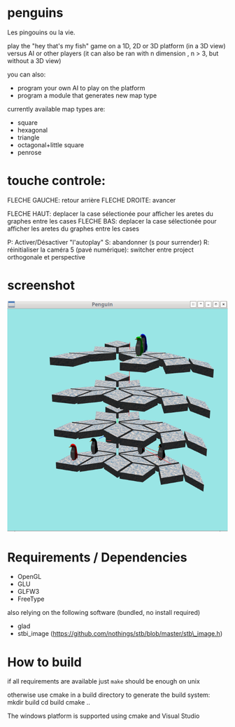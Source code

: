 # penguins
Les pingouins ou la vie.

play the "hey that's my fish" game on a 1D, 2D or 3D platform (in a 3D view) versus AI or other players
(it can also be ran with n dimension , n > 3, but without a 3D view)

you can also:
 - program your own AI to play on the platform
 - program a module that generates new map type

currently available map types are:
  - square
  - hexagonal
  - triangle
  - octagonal+little square
  - penrose


# touche controle:

FLECHE GAUCHE: retour arrière
FLECHE DROITE: avancer

FLECHE HAUT: deplacer la case sélectionée pour afficher les aretes du graphes entre les cases
FLECHE BAS: deplacer la case sélectionée pour afficher les aretes du graphes entre les cases

P: Activer/Désactiver "l'autoplay"
S: abandonner (s pour surrender)
R: réinitialiser la caméra
5 (pavé numérique): switcher entre project orthogonale et perspective

# screenshot

![penguins 3d penrose](/assets/penguins3dpenrose.png)


# Requirements / Dependencies

- OpenGL
- GLU
- GLFW3
- FreeType

also relying on the following software (bundled, no install required)  
- glad
- stbi\_image (https://github.com/nothings/stb/blob/master/stb\_image.h)


# How to build
if all requirements are available just `make` should be enough
on unix

otherwise use cmake in a build directory to generate the build system:
mkdir build
cd build
cmake ..

The windows platform is supported using cmake and Visual Studio
